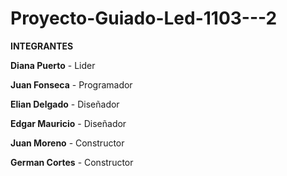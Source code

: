 # Proyecto-Guiado-Led-1103---2
**INTEGRANTES**

**Diana Puerto** - Lider 

**Juan Fonseca** - Programador 

**Elian Delgado** - Diseñador 

**Edgar Mauricio** - Diseñador

**Juan Moreno** - Constructor 

**German Cortes** - Constructor 





